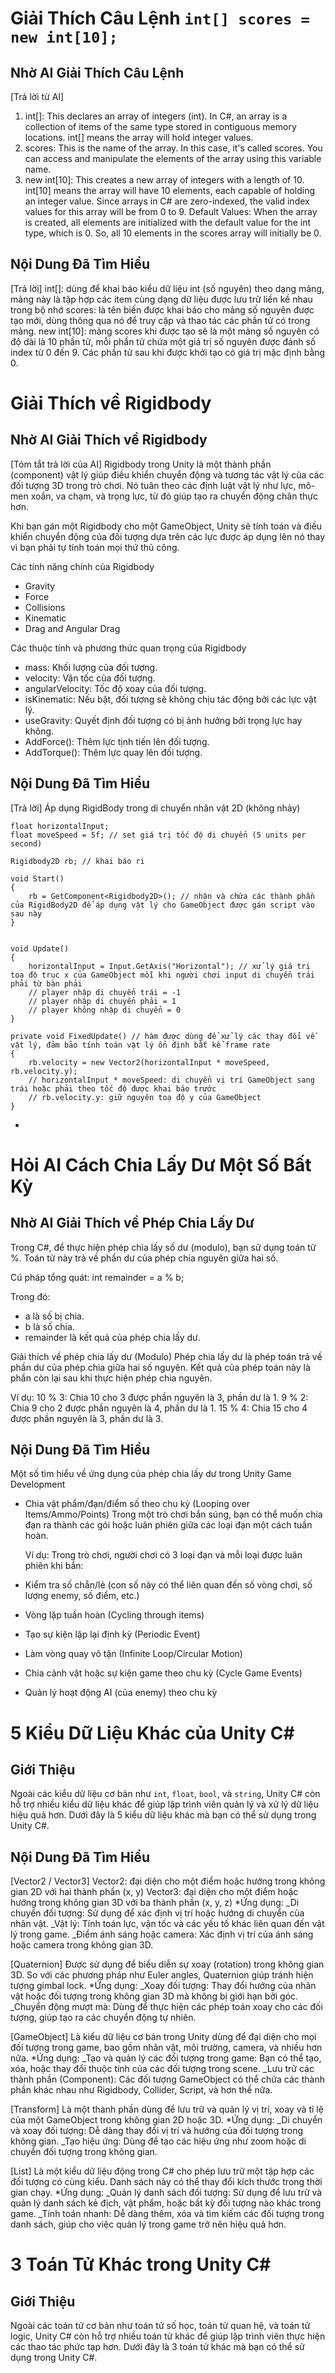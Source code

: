 # Giải Thích Câu Lệnh `int[] scores = new int[10];`

## Nhờ AI Giải Thích Câu Lệnh
[Trả lời từ AI]
1. int[]:
This declares an array of integers (int).
In C#, an array is a collection of items of the same type stored in contiguous memory locations.
int[] means the array will hold integer values.
2. scores:
This is the name of the array. In this case, it's called scores.
You can access and manipulate the elements of the array using this variable name.
3. new int[10]:
This creates a new array of integers with a length of 10.
int[10] means the array will have 10 elements, each capable of holding an integer value.
Since arrays in C# are zero-indexed, the valid index values for this array will be from 0 to 9.
Default Values:
When the array is created, all elements are initialized with the default value for the int type, which is 0. So, all 10 elements in the scores array will initially be 0.

## Nội Dung Đã Tìm Hiểu
[Trả lời]
int[]: dùng để khai báo kiểu dữ liệu int (số nguyên) theo dạng mảng, mảng này là tập hợp các item cùng dạng dữ liệu được lưu trữ liền kề nhau trong bộ nhớ
scores: là tên biến được khai báo cho mảng số nguyên được tạo mới, dùng thông qua nó để truy cập và thao tác các phần tử có trong mảng.
new int[10]: mảng scores khi được tạo sẽ là một mảng số nguyên có độ dài là 10 phần tử, mỗi phần tử chứa một giá trị số nguyên được đánh số index từ 0 đến 9.
Các phần tử sau khi được khởi tạo có giá trị mặc định bằng 0.

# Giải Thích về Rigidbody

## Nhờ AI Giải Thích về Rigidbody
[Tóm tắt trả lời của AI]
Rigidbody trong Unity là một thành phần (component) vật lý giúp điều khiển chuyển động và tương tác vật lý của các đối tượng 3D trong trò chơi. Nó tuân theo các định luật vật lý như lực, mô-men xoắn, va chạm, và trọng lực, từ đó giúp tạo ra chuyển động chân thực hơn.

Khi bạn gán một Rigidbody cho một GameObject, Unity sẽ tính toán và điều khiển chuyển động của đối tượng dựa trên các lực được áp dụng lên nó thay vì bạn phải tự tính toán mọi thứ thủ công.

Các tính năng chính của Rigidbody
- Gravity
- Force
- Collisions
- Kinematic
- Drag and Angular Drag

Các thuộc tính và phương thức quan trọng của Rigidbody
- mass: Khối lượng của đối tượng.
- velocity: Vận tốc của đối tượng.
- angularVelocity: Tốc độ xoay của đối tượng.
- isKinematic: Nếu bật, đối tượng sẽ không chịu tác động bởi các lực vật lý.
- useGravity: Quyết định đối tượng có bị ảnh hưởng bởi trọng lực hay không.
- AddForce(): Thêm lực tịnh tiến lên đối tượng.
- AddTorque(): Thêm lực quay lên đối tượng.

## Nội Dung Đã Tìm Hiểu
[Trả lời]
Áp dụng RigidBody trong di chuyển nhân vật 2D (không nhảy)

    float horizontalInput;
    float moveSpeed = 5f; // set giá trị tốc độ di chuyển (5 units per second)

    Rigidbody2D rb; // khai báo ri
    
    void Start()
    {
        rb = GetComponent<Rigidbody2D>(); // nhận và chứa các thành phần của RigidBody2D để áp dụng vật lý cho GameObject được gán script vào sau này
    }

    
    void Update()
    {
        horizontalInput = Input.GetAxis("Horizontal"); // xử lý giá trị toạ độ trục x của GameObject mỗi khi người chơi input di chuyển trái phải từ bàn phải
        // player nhập di chuyển trái = -1
        // player nhập di chuyển phải = 1
        // player không nhập di chuyển = 0
    }

    private void FixedUpdate() // hàm được dùng để xử lý các thay đổi về vật lý, đảm bảo tính toán vật lý ổn định bất kể frame rate
    {
        rb.velocity = new Vector2(horizontalInput * moveSpeed, rb.velocity.y);
        // horizontalInput * moveSpeed: di chuyển vị trí GameObject sang trái hoặc phải theo tốc độ được khai báo trước
        // rb.velocity.y: giữ nguyên toạ độ y của GameObject
    }

- 

# Hỏi AI Cách Chia Lấy Dư Một Số Bất Kỳ

## Nhờ AI Giải Thích về Phép Chia Lấy Dư
Trong C#, để thực hiện phép chia lấy số dư (modulo), bạn sử dụng toán tử %. Toán tử này trả về phần dư của phép chia nguyên giữa hai số.

Cú pháp tổng quát: 
int remainder = a % b;

Trong đó:
- a là số bị chia.
- b là số chia.
- remainder là kết quả của phép chia lấy dư.

Giải thích về phép chia lấy dư (Modulo)
Phép chia lấy dư là phép toán trả về phần dư của phép chia giữa hai số nguyên. Kết quả của phép toán này là phần còn lại sau khi thực hiện phép chia nguyên.

Ví dụ:
10 % 3: Chia 10 cho 3 được phần nguyên là 3, phần dư là 1.
9 % 2: Chia 9 cho 2 được phần nguyên là 4, phần dư là 1.
15 % 4: Chia 15 cho 4 được phần nguyên là 3, phần dư là 3.

## Nội Dung Đã Tìm Hiểu
Một số tìm hiểu về ứng dụng của phép chia lấy dư trong Unity Game Development
- Chia vật phẩm/đạn/điểm số theo chu kỳ (Looping over Items/Ammo/Points)
    Trong một trò chơi bắn súng, bạn có thể muốn chia đạn ra thành các gói hoặc luân phiên giữa các loại đạn một cách tuần hoàn.

    Ví dụ:
    Trong trò chơi, người chơi có 3 loại đạn và mỗi loại được luân phiên khi bắn:

- Kiểm tra số chẵn/lẻ (con số này có thể liên quan đến số vòng chơi, số lượng enemy, số điểm, etc.)

 - Vòng lặp tuần hoàn (Cycling through items)

 - Tạo sự kiện lặp lại định kỳ (Periodic Event)

 - Làm vòng quay vô tận (Infinite Loop/Circular Motion)

 - Chia cảnh vật hoặc sự kiện game theo chu kỳ (Cycle Game Events)

 - Quản lý hoạt động AI (của enemy) theo chu kỳ


# 5 Kiểu Dữ Liệu Khác của Unity C#

## Giới Thiệu

Ngoài các kiểu dữ liệu cơ bản như `int`, `float`, `bool`, và `string`, Unity C# còn hỗ trợ nhiều kiểu dữ liệu khác để giúp lập trình viên quản lý và xử lý dữ liệu hiệu quả hơn. Dưới đây là 5 kiểu dữ liệu khác mà bạn có thể sử dụng trong Unity C#.

## Nội Dung Đã Tìm Hiểu
[Vector2 / Vector3]
Vector2: đại diện cho một điểm hoặc hướng trong không gian 2D với hai thành phần (x, y)
Vector3: đại diện cho một điểm hoặc hướng trong không gian 3D với ba thành phần (x, y, z)
*Ứng dụng:
_Di chuyển đối tượng: Sử dụng để xác định vị trí hoặc hướng di chuyển của nhân vật.
_Vật lý: Tính toán lực, vận tốc và các yếu tố khác liên quan đến vật lý trong game.
_Điểm ánh sáng hoặc camera: Xác định vị trí của ánh sáng hoặc camera trong không gian 3D.

[Quaternion]
Được sử dụng để biểu diễn sự xoay (rotation) trong không gian 3D. So với các phương pháp như Euler angles, Quaternion giúp tránh hiện tượng gimbal lock.
*Ứng dụng:
_Xoay đối tượng: Thay đổi hướng của nhân vật hoặc đối tượng trong không gian 3D mà không bị giới hạn bởi góc.
_Chuyển động mượt mà: Dùng để thực hiện các phép toán xoay cho các đối tượng, giúp tạo ra các chuyển động tự nhiên.

[GameObject]
Là kiểu dữ liệu cơ bản trong Unity dùng để đại diện cho mọi đối tượng trong game, bao gồm nhân vật, môi trường, camera, và nhiều hơn nữa.
*Ứng dụng:
_Tạo và quản lý các đối tượng trong game: Bạn có thể tạo, xóa, hoặc thay đổi thuộc tính của các đối tượng trong scene.
_Lưu trữ các thành phần (Component): Các đối tượng GameObject có thể chứa các thành phần khác nhau như Rigidbody, Collider, Script, và hơn thế nữa.

[Transform]
Là một thành phần dùng để lưu trữ và quản lý vị trí, xoay và tỉ lệ của một GameObject trong không gian 2D hoặc 3D.
*Ứng dụng:
_Di chuyển và xoay đối tượng: Dễ dàng thay đổi vị trí và hướng của đối tượng trong không gian.
_Tạo hiệu ứng: Dùng để tạo các hiệu ứng như zoom hoặc di chuyển đối tượng trong không gian.

[List<T>]
Là một kiểu dữ liệu động trong C# cho phép lưu trữ một tập hợp các đối tượng có cùng kiểu. Danh sách này có thể thay đổi kích thước trong thời gian chạy.
*Ứng dụng:
_Quản lý danh sách đối tượng: Sử dụng để lưu trữ và quản lý danh sách kẻ địch, vật phẩm, hoặc bất kỳ đối tượng nào khác trong game.
_Tính toán nhanh: Dễ dàng thêm, xóa và tìm kiếm các đối tượng trong danh sách, giúp cho việc quản lý trong game trở nên hiệu quả hơn.

# 3 Toán Tử Khác trong Unity C#

## Giới Thiệu

Ngoài các toán tử cơ bản như toán tử số học, toán tử quan hệ, và toán tử logic, Unity C# còn hỗ trợ nhiều toán tử khác để giúp lập trình viên thực hiện các thao tác phức tạp hơn. Dưới đây là 3 toán tử khác mà bạn có thể sử dụng trong Unity C#.

